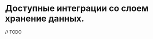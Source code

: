 Доступные интеграции со слоем хранение данных.
==============================================

// TODO